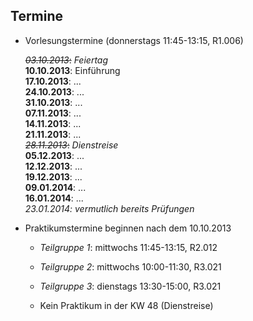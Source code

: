 ## Termine

-   Vorlesungstermine (donnerstags 11:45-13:15, R1.006)

    <s>*03.10.2013*:</s> *Feiertag*  
    **10.10.2013**: Einführung  
    **17.10.2013**: ...  
    **24.10.2013**: ...  
    **31.10.2013**: ...  
    **07.11.2013**: ...  
    **14.11.2013**: ...  
    **21.11.2013**: ...  
    <s>*28.11.2013*:</s> *Dienstreise*  
    **05.12.2013**: ...  
    **12.12.2013**: ...  
    **19.12.2013**: ...  
    **09.01.2014**: ...  
    **16.01.2014**: ...  
    *23.01.2014: vermutlich bereits Prüfungen*
    
-   Praktikumstermine beginnen nach dem 10.10.2013

    -   *Teilgruppe 1*: mittwochs 11:45-13:15, R2.012
    -   *Teilgruppe 2*: mittwochs 10:00-11:30, R3.021
    -   *Teilgruppe 3*: dienstags 13:30-15:00, R3.021

    -   Kein Praktikum in der KW 48 (Dienstreise)
